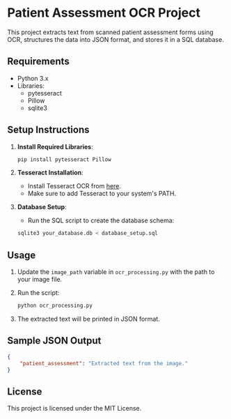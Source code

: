   # Patient Assessment OCR Project

This project extracts text from scanned patient assessment forms using OCR, structures the data into JSON format, and stores it in a SQL database.

## Requirements

- Python 3.x
- Libraries:
  - pytesseract
  - Pillow
  - sqlite3

## Setup Instructions

1. **Install Required Libraries**:
   ```bash
   pip install pytesseract Pillow
   ```

2. **Tesseract Installation**:
   - Install Tesseract OCR from [here](https://github.com/tesseract-ocr/tesseract).
   - Make sure to add Tesseract to your system's PATH.

3. **Database Setup**:
   - Run the SQL script to create the database schema:
   ```bash
   sqlite3 your_database.db < database_setup.sql
   ```

## Usage

1. Update the `image_path` variable in `ocr_processing.py` with the path to your image file.
2. Run the script:
   ```bash
   python ocr_processing.py
   ```

3. The extracted text will be printed in JSON format.

## Sample JSON Output

```json
{
    "patient_assessment": "Extracted text from the image."
}
```

## License

This project is licensed under the MIT License.
